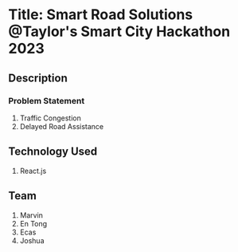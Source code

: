 # Title: Smart Road Solutions @Taylor's Smart City Hackathon 2023

## Description
### Problem Statement
1. Traffic Congestion
2. Delayed Road Assistance

## Technology Used
1. React.js

## Team
1. Marvin
2. En Tong
3. Ecas
4. Joshua
